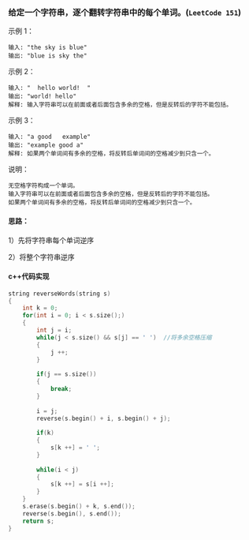 ### 给定一个字符串，逐个翻转字符串中的每个单词。(```LeetCode 151```)

示例 1：

```
输入: "the sky is blue"
输出: "blue is sky the"
```

示例 2：

```
输入: "  hello world!  "
输出: "world! hello"
解释: 输入字符串可以在前面或者后面包含多余的空格，但是反转后的字符不能包括。
```

示例 3：

```
输入: "a good   example"
输出: "example good a"
解释: 如果两个单词间有多余的空格，将反转后单词间的空格减少到只含一个。
```

说明：

```
无空格字符构成一个单词。
输入字符串可以在前面或者后面包含多余的空格，但是反转后的字符不能包括。
如果两个单词间有多余的空格，将反转后单词间的空格减少到只含一个。

```

#### 思路：

1）先将字符串每个单词逆序

2）将整个字符串逆序

#### c++代码实现

```c++
string reverseWords(string s)
{
	int k = 0;
	for(int i = 0; i < s.size();)
    {
        int j = i;
        while(j < s.size() && s[j] == ' ')	//将多余空格压缩
        {
            j ++;
        }
        
        if(j == s.size())
        {
            break;
        }
        
        i = j;
        reverse(s.begin() + i, s.begin() + j);
        
        if(k)
        {
            s[k ++] = ' ';
        }
        
        while(i < j)
        {
            s[k ++] = s[i ++];
        }
    }
    s.erase(s.begin() + k, s.end());
    reverse(s.begin(), s.end());
    return s;
}
```

